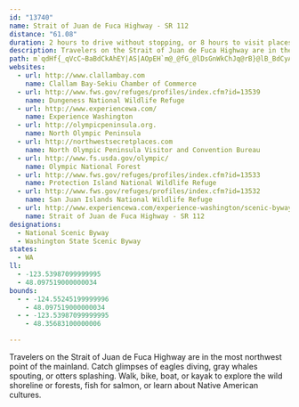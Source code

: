 ```yaml
---
id: "13740"
name: Strait of Juan de Fuca Highway - SR 112
distance: "61.08"
duration: 2 hours to drive without stopping, or 8 hours to visit places along the way.
description: Travelers on the Strait of Juan de Fuca Highway are in the most northwest point of the mainland. Catch glimpses of eagles diving, gray whales spouting, or otters splashing. Walk, bike, boat, or kayak to explore the wild shoreline or forests, fish for salmon, or learn about Native American cultures.
path: m`qdHf{_qVcC~BaBdCkAhEY|AS|AOpEH`m@_@fG_@lDsGnWkChJq@rB}@lB_BdCyAtAwA~@oChA{IzAu^lEcCj@e@RwA~@{AxAcC`DcB`EiA`Gi@|HZblBAxAMrAk@dCgDdJa@tBMxCKtOwBnRyAfGwD`Kk@zCOlBOlGmArr@eCnj@CxJDrAlEzi@RzCx@`Vn@|TNlJ?fEy@fg@d@hVy@jNFlPClDo@zMwBhWkBleAi@bWy@dDcA|CcDzLiPjj@o@zEmD~a@o@jDm@fBeB~DsEhIaDxGOl@KjB?dXSjBsHl`@cKxe@yDpOaGhRk@xBe@vDgFbh@gA~Ik@rGeLbsBsAfR}G~bByAjd@h@nr@JnFvAjpAs@vOuNdnBy@tHwB`NkBvR}@nK[~Fw@nGe@lC}FnVwF`YIlAKzB?fDh@xDbEzSNlADpBOrZo@rI}BpTi@zHKdHFnBvAfJ|@xFz@rCnAxC|OjYnQv\n@lBb@lBTlCN~FD~DT`Db@`CzHnUtBlIv@hEhBxNd@lEh@hKNzFBfEOdP}@jUElDh@b[GzGuBzx@OnB_@jDsAtF_D~KgAtBk@l@}@j@yEz@sBhAiBxCeJlScEpIoAfBgCtC_Bp@mAJgL}AgCO_B?i@LcGjEuE`AwHtFo@Hk@Ig@g@y@yCu@uDc@_DHiPTkBv@mCDg@Eq@O_@i@Yg@?QFyApFiCzGgBfJu@xC}B|EcAnC[tASjBE`BH`IOxAIVg@nA_@d@uDjCs@xAI~@DnIUxBUx@_AzAmAhAcEhAgDJuAv@mAxAi@fBYtC{@rN{BbUeDvWOtC@|@X~Ab@fAlFlGxB~BvBxA|GhBtAxAx@~Al@rBXvATfCCdBuDfd@S~GY`EyErXs@vFi@`Lt@|FB`OcB`EQp@gArG_BnPi@fO_@xAmBtE[fAc@fDCvBFxBt@xDx@tBrFrJd@dBPnBD`C_@lJW~CkBdGwDvJm@p@u@j@_BRmASeAy@kDyDqA_AiBq@iAMaA?kA^]TYZ_DnJs@lHc@|BO\eAx@Oj@CZFr@p@xGNdCQb[s@vP_AfHiAfHSfCo@vPy@|]wB|ZQzJNnUC|JKjFcAdS_BxVi@nDsEhRw@xEDr@\j@|EfCx@xARtAChA_AzCsAfFExD~@lIElBaBfGkAdDs@rAUH{N{@kCY{@Wy@sAe@oAc@w@i@g@gA@sFbA{Ar@]^[l@Ir@?^Tl@b@VzAe@`ADhCzAj@j@pAjB~AbEr@xDIjAYRc@G_AwDi@mAsAaAeAYo@Kc@DwE`Ce@PyAWgD{@e@CUVCPElCw@hAk@nA_@fDWr@iC~DuP|k@wIfWoJlc@{CtQqA|He@fES~AE~AQ~AQdDG`@yAlD}@~DiA~AoBzBqAfDUvA_@t@[dB?jAbCzMJdAE~@}BvQEz@Dr@Hb@hClGfElJlHbLLXF~@[r@e@XaAFyAUu@@c@JYPwN`e@S|AbAzG~@tDd@dApD`FTp@\`CPtE\bCnA`FZx@v@lA~@fDhAjBh@`@rAb@x@DrBOj@JX\|@|BN|@^~FZjIBvBNxBRfAj@p@~BtDb@rA^rB~@`L?~BQxCmAxD[xBJ`BRj@nAfBN~@JlA?jCGnA_AbDMnCBrCHlA^hBdBlE^xAKtBM`AU~@e@p@kDlB{@\i@r@O`Ac@`EKjDH~Ad@rAr@lAjCfDf@fAiCnWaBbNk@~BoApDMl@?xA|@fCdAxBh@r@l@d@`KzCp@\vAxBt@lBb@rBHv@DvAc@|A{AdCi@lAM`DB`Ah@lHXrGnAfOI`HHdANZ~AjBfDrBrD~C|@zAvNtSXrA|A|V^zAhSlWn@lAdAhDNvAElB{@lEaArDiCjDoA`C}C~Di@hA[tAOhDHpA^~@tAxArEbGl@dAn@vBtAnH|ArCXjAn@lD[hEI~DHr@n@`CTpCHbG{W|@_AJeAR{KlDsA~@sGzImAnBu@|BiA~FgAzBuCfEgE~E}BtBcGlDcBvAcCfC{DtFeBvBsHzH_HnGcHtIcB|@qEtAaAj@i@j@yBxCgAnByFzLqApDyBnHcDfNUv@}AbDo@xB[`CqAvM{@zFw@hCoCjD_@Ve@RiARwFMwH@wDMyBm@cEiDgAYkAA}B~@{F`EiH~AwAjAyDhF_Al@w@\eB^{Ir@wIxEyA^uNFgXj@cEdAqXtO_DlAqATuDBgEq@iQ}JgBs@cCo@_BOoBEgEZ_Dp@gBj@oBx@gBlAsCrCyEzGyAxAsBfBsB~@gDx@cBPeFFeKKu@^YdAFdA|DfNVxAD`MRfIChG]tBq@pBOjBCnAXrKMjDe@bDuAlHw@xH_A`EeAjDgAlAeDjBwAtAoC~D_@xAIrAC`Cf@jGPbFBlOIbF}AnXiB`Mq@~CsAxEs@tDyAtFgD~J{AlIaCtN}BpRiFfg@}CbZk@hHi@vJsAx[aCnn@w@rNYbHqAzPe@rDOd@_B`Cc@jBK`EZfCOjAeA`CcA~A_Bp@{ER{@Zq@vAo@jBe@`Cy@fHo@fIUl@qBzA_DpBoArAgA~BsH~Wy@|B_BxAgEfBiA~@c@~@K~A@fAlAbU?nBIj@o@bAcGzGuIpM}AvC{@xBy@zCcBlHwArEyEbMu@xBm@fCO|AuBz\q@pEo@xCsDnNuB`KMlAe@zMgAxE_EpJ}GfOsArAiBXyAb@gFtHm@p@Ul@c@dB{AvHiA~Bi@r@}GjEgBfBo@vAsQhh@eAvBeL|Ni@x@Ur@_A`Ey@jG}B|MUx@c@p@wCxD_AbDAj@JrHEp@gAnE_AzEUxCiBb]m@bHQx@{FfPcGzOcAnB]b@}OhP{CnCmDdEyAdAmDrAaBf@qC^oAdB_AlEaBjVkA~H_@lAm@fAs@j@eA~AyAzJUx@yBzC}@v@e@~AmBrE_BlCOlEo@~BcAfGY^u@^Sl@YzB_@dAUl@Y\_An@Op@IjACbFc@xEWp@a@XqBd@mDxBy@~@i@`Co@fEOp@g@lAoDrGs@~AyCtDi@rAUhIIvAc@lBeA`D]v@uCdCYl@iAtHS|@iAzBu@xCi@xAY~ACz@b@`G?hAo@nHDhHUrBc@dAe@x@qAxAq@XsAR_@XsAjDo@x@oA|@cB`D_IhEWb@YzAYtIEdIMrAk@dD]lAUfB_@dAiAnBcFvGmCvFyBbCgDbHsAxBOv@_@tDc@dAu@`AcAvE_EpIw@|@i@dAKf@?jGYlBe@bFs@pBo@zIcAxFo@hAUVmBl@mBvBoA^ONOt@InDYdAuB~ESrAEbAO\cA~@ITBnAP~@bAnCHlAElAHpIWp[UlISbDOvA_CvHyBjFaF|M_BjDcBlCgCfFWrACvAh@pHEdBi@x@s@Bu@_@s@sAi@Qo@LUXwDdJmBlF}EtK
websites:
  - url: http://www.clallambay.com
    name: Clallam Bay-Sekiu Chamber of Commerce
  - url: http://www.fws.gov/refuges/profiles/index.cfm?id=13539
    name: Dungeness National Wildlife Refuge
  - url: http://www.experiencewa.com/
    name: Experience Washington
  - url: http://olympicpeninsula.org.
    name: North Olympic Peninsula
  - url: http://northwestsecretplaces.com
    name: North Olympic Peninsula Visitor and Convention Bureau
  - url: http://www.fs.usda.gov/olympic/
    name: Olympic National Forest
  - url: http://www.fws.gov/refuges/profiles/index.cfm?id=13533
    name: Protection Island National Wildlife Refuge
  - url: http://www.fws.gov/refuges/profiles/index.cfm?id=13532
    name: San Juan Islands National Wildlife Refuge
  - url: http://www.experiencewa.com/experience-washington/scenic-byways/strait-of-juan-de-fuca-hwy.aspx
    name: Strait of Juan de Fuca Highway - SR 112
designations:
  - National Scenic Byway
  - Washington State Scenic Byway
states:
  - WA
ll:
  - -123.53987099999995
  - 48.097519000000034
bounds:
  - - -124.55245199999996
    - 48.097519000000034
  - - -123.53987099999995
    - 48.35683100000006

---
```


Travelers on the Strait of Juan de Fuca Highway are in the most northwest point of the mainland. Catch glimpses of eagles diving, gray whales spouting, or otters splashing. Walk, bike, boat, or kayak to explore the wild shoreline or forests, fish for salmon, or learn about Native American cultures.
